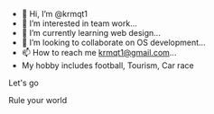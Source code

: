 - 👋 Hi, I’m @krmqt1
- 👀 I’m interested in team work...
- 🌱 I’m currently learning web design...
- 💞️ I’m looking to collaborate on OS development...
- 📫 How to reach me krmqt1@gmail.com...
-    My hobby includes football, Tourism, Car race
<!---Hard work
krmqt1/krmqt1 is a ✨ special ✨ repository because its `README.md` (this file) appears on your GitHub profile.
You can click the Preview link to take a look at your changes.
---> Let's go
Rule your world
